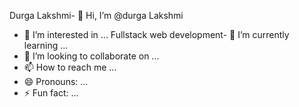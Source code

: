 Durga Lakshmi- 👋 Hi, I’m @durga Lakshmi
- 👀 I’m interested in ...
Fullstack web development- 🌱 I’m currently learning ...
- 💞️ I’m looking to collaborate on ...
- 📫 How to reach me ...
- 😄 Pronouns: ...
- ⚡ Fun fact: ...

<!---
durgalaxmi417/durgalaxmi417 is a ✨ special ✨ repository because its `README.md` (this file) appears on your GitHub profile.
You can click the Preview link to take a look at your changes.
--->
